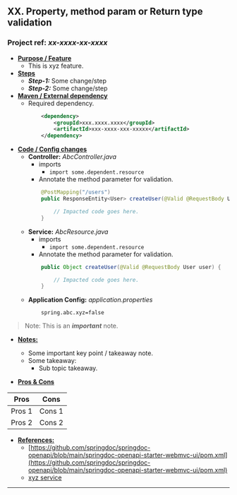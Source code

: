 ## XX. Property, method param or Return type validation
### Project ref: *xx-xxxx-xx-xxxx*
- **<ins>Purpose / Feature</ins>**
  - This is xyz feature.
- **<ins>Steps</ins>**
  - ***Step-1:*** Some change/step
  - ***Step-2:*** Some change/step
- **<ins>Maven / External dependency</ins>**
  - Required dependency.
 	```xml
    	<dependency>
			<groupId>xxx.xxxx.xxxx</groupId>
			<artifactId>xxx-xxxx-xxx-xxxxx</artifactId>
		</dependency>
- **<ins>Code / Config changes</ins>**
  - **Controller:** *AbcController.java*
    - imports
      - `import some.dependent.resource`
    - Annotate the method parameter for validation.
	```java
		@PostMapping("/users")
		public ResponseEntity<User> createUser(@Valid @RequestBody User user) {

			// Impacted code goes here.
		}
	```
  - **Service:** *AbcResource.java*
    - imports
      - `import some.dependent.resource`
    - Annotate the method parameter for validation.
	```java
		public Object createUser(@Valid @RequestBody User user) {

			// Impacted code goes here.
		}
	```
  - **Application Config:** *application.properties*
	```properties
		spring.abc.xyz=false
	```

> Note: This is an ***important*** note.

- **<ins>Notes:</ins>**
  - Some important key point / takeaway note.
  - Some takeaway:
    - Sub topic takeaway.

- **<ins>Pros & Cons</ins>**

| Pros | Cons |
| ---- | ---- |
| Pros 1 | Cons 1 |
| Pros 2 | Cons 2 |

- **<ins>References:</ins>**
  - [https://github.com/springdoc/springdoc-openapi/blob/main/springdoc-openapi-starter-webmvc-ui/pom.xml](https://github.com/springdoc/springdoc-openapi/blob/main/springdoc-openapi-starter-webmvc-ui/pom.xml)
  - [xyz service](http://website.com/some-resource-path)

---


